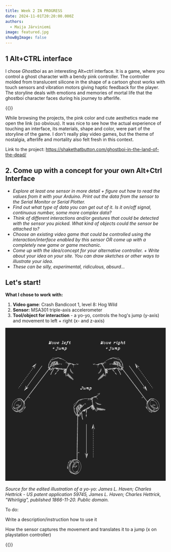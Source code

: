 ```yaml
---
title: Week 2 IN PROGRESS
date: 2024-11-01T20:20:00.000Z
authors:
  - Maija Järviniemi
image: featured.jpg
showBgImage: false
---
```

## 1 Alt+CTRL interface

I chose *Ghostboi* as an interesting Alt+ctrl interface. It is a game, where you control a ghost character with a bendy pink controller. The controller molded from translucent silicone in the shape of a cartoon ghost works with touch sensors and vibration motors giving haptic feedback for the player. The storyline deals with emotions and memories of mortal life that the ghostboi character faces during his journey to afterlife.

{{<youtube kD_QNWwgXTA>}}

While browsing the projects, the pink color and cute aesthetics made me open the link (so obvious). It was nice to see how the actual experience of touching an interface, its materials, shape and color, were part of the storyline of the game. I don't really play video games, but the theme of nostalgia, afterlife and mortality also felt fresh in this context. 

Link to the project: <https://shakethatbutton.com/ghostboi-in-the-land-of-the-dead/>

## 2. Come up with a concept for your own Alt+Ctrl Interface

* *Explore at least one sensor in more detail + figure out how to read the values from it with your Arduino. Print out the data from the sensor to the Serial Monitor or Serial Plotter.*
* *Find out what type of data you can get out of it. Is it on/off signal, continuous number, some more complex data?*
* *Think of different interactions and/or gestures that could be detected with the sensor you picked. What kind of objects could the sensor be attached to?*
* *Choose an existing video game that could be controlled using the interaction/interface enabled by this sensor OR come up with a completely new game or game mechanic.*
* *Come up with the idea/concept for your alternative controller. + Write about your idea on your site. You can draw sketches or other ways to illustrate your idea.*
* *These can be silly, experimental, ridiculous, absurd…*

## Let's start!

**What I chose to work with:**

1. **Video game**: Crash Bandicoot 1, level 8: Hog Wild
2. **Sensor:** MSA301 triple-axis accelerometer
3. **Tool/object for interaction** - a yo-yo, controls the hog's jump (y-axis) and movement to left + right (x- and z-axis)

![](yoyo-interaction.jpg)

*Source for the edited illustration of a yo-yo: James L. Haven; Charles Hettrick - US patent application 59745, James L. Haven; Charles Hettrick, "Whirligig", published 1866-11-20. Public domain.*

To do:

Write a description/instruction how to use it

How the sensor captures the movement and translates it to a jump (x on playstation controller)

{{<youtube X2yDxSFadHM>}}
